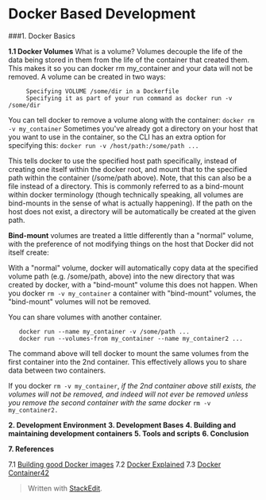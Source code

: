 Docker Based Development
=======================

###1. Docker Basics

**1.1 Docker Volumes**
What is a volume?
Volumes decouple the life of the data being stored in them from the life of the container that created them. This makes it so you can docker rm my_container and your data will not be removed.
A volume can be created in two ways:
```
     Specifying VOLUME /some/dir in a Dockerfile
     Specifying it as part of your run command as docker run -v /some/dir
```
You can tell docker to remove a volume along with the container:
```docker rm -v my_container```
Sometimes you've already got a directory on your host that you want to use in the container, so the CLI has an extra option for specifying this:
```docker run -v /host/path:/some/path ...  ```

This tells docker to use the specified host path specifically, instead of creating one itself within the docker root, and mount that to the specified path within the container (/some/path above). Note, that this can also be a file instead of a directory. This is commonly referred to as a bind-mount within docker terminology (though technically speaking, all volumes are bind-mounts in the sense of what is actually happening). If the path on the host does not exist, a directory will be automatically be created at the given path.

**Bind-mount** volumes are treated a little differently than a "normal" volume, with the preference of not modifying things on the host that Docker did not itself create:

With a "normal" volume, docker will automatically copy data at the specified volume path (e.g. /some/path, above) into the new directory that was created by docker, with a "bind-mount" volume this does not happen.
When you docker ```rm -v my_container``` a container with "bind-mount" volumes, the "bind-mount" volumes will not be removed.

You can share volumes with another container.
```
   docker run --name my_container -v /some/path ...
   docker run --volumes-from my_container --name my_container2 ...
```

The command above will tell docker to mount the same volumes from the first container into the 2nd container. This effectively allows you to share data between two containers.

If you docker ```rm -v my_container```, *if the 2nd container above still exists, the volumes will not be removed, and indeed will not ever be removed unless you remove the second container with the same docker* 
```rm -v my_container2.```


 **2. Development Environment**
 **3. Development Bases**
 **4. Building and maintaining development containers**
 **5. Tools and scripts**
 **6. Conclusion**

 **7. References**

7.1 [Building good Docker images](http://jonathan.bergknoff.com/journal/building-good-docker-images)
7.2 [Docker Explained](https://www.digitalocean.com/community/tutorials/docker-explained-using-dockerfiles-to-automate-building-of-images)
7.3 [Docker Container42](http://container42.com/)
 



 
 
> Written with [StackEdit](https://stackedit.io/).